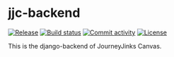 # jjc-backend

[![Release](https://img.shields.io/github/v/release/makanu/jjc-backend)](https://img.shields.io/github/v/release/makanu/jjc-backend)
[![Build status](https://img.shields.io/github/actions/workflow/status/makanu/jjc-backend/main.yml?branch=main)](https://github.com/makanu/jjc-backend/actions/workflows/main.yml?query=branch%3Amain)
[![Commit activity](https://img.shields.io/github/commit-activity/m/makanu/jjc-backend)](https://img.shields.io/github/commit-activity/m/makanu/jjc-backend)
[![License](https://img.shields.io/github/license/makanu/jjc-backend)](https://img.shields.io/github/license/makanu/jjc-backend)

This is the django-backend of JourneyJinks Canvas.

